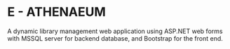# E - ATHENAEUM

A dynamic library management web application using ASP.NET web forms with MSSQL server for backend database, and Bootstrap for the front end.

